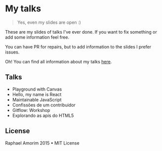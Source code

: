 # My talks

> Yes, even my slides are open :)

These are my slides of talks I've ever done. If you want to fix something or add some information feel free.

You can have PR for repairs, but to add information to the slides I prefer issues.

Oh! You can find all information about my talks [here](http://raphamorim.com/talks).

## Talks

- Playground with Canvas
- Hello, my name is React
- Maintainable JavaScript
- Confissões de um contribuidor
- Gitflow: Workshop
- Explorando as apis do HTML5

## License

Raphael Amorim 2015 • MIT License
